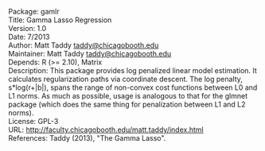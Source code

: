 Package: gamlr  
Title:  Gamma Lasso Regression  
Version: 1.0  
Date: 7/2013  
Author: Matt Taddy <taddy@chicagobooth.edu>  
Maintainer: Matt Taddy <taddy@chicagobooth.edu>  
Depends: R (>= 2.10), Matrix  
Description: This package provides log penalized linear model estimation.
	It calculates regularization paths via coordinate descent.  The log penalty, s*log(r+|b|), spans the range of non-convex cost functions between L0 and L1 norms.  As much as possible, usage is analogous to that for the glmnet package (which does the same thing for penalization between L1 and L2 norms).  
License: GPL-3  
URL: http://faculty.chicagobooth.edu/matt.taddy/index.html  
References: Taddy (2013), "The Gamma Lasso".  
